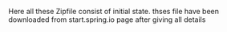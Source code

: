 Here all these Zipfile consist of initial state.
thses file have been downloaded from start.spring.io page after giving all details 
